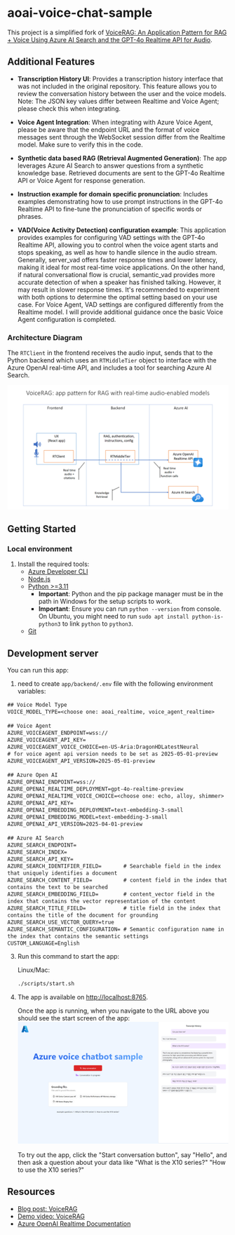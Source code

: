 # aoai-voice-chat-sample

This project is a simplified fork of [VoiceRAG: An Application Pattern for RAG + Voice Using Azure AI Search and the GPT-4o Realtime API for Audio](https://github.com/Azure-Samples/aisearch-openai-rag-audio). 

## Additional Features

* **Transcription History UI**: Provides a transcription history interface that was not included in the original repository. This feature allows you to review the conversation history between the user and the voice models.
Note: The JSON key values differ between Realtime and Voice Agent; please check this when integrating.

* **Voice Agent Integration**: When integrating with Azure Voice Agent, please be aware that the endpoint URL and the format of voice messages sent through the WebSocket session differ from the Realtime model. Make sure to verify this in the code.

* **Synthetic data based RAG (Retrieval Augmented Generation)**: The app leverages Azure AI Search to answer questions from a synthetic knowledge base. Retrieved documents are sent to the GPT-4o Realtime API or Voice Agent for response generation.

* **Instruction example for domain specific pronunciation**: Includes examples demonstrating how to use prompt instructions in the GPT-4o Realtime API to fine-tune the pronunciation of specific words or phrases.

* **VAD(Voice Activity Detection) configuration example**: This application provides examples for configuring VAD settings with the GPT-4o Realtime API, allowing you to control when the voice agent starts and stops speaking, as well as how to handle silence in the audio stream. Generally, server_vad offers faster response times and lower latency, making it ideal for most real-time voice applications. On the other hand, if natural conversational flow is crucial, semantic_vad provides more accurate detection of when a speaker has finished talking. However, it may result in slower response times. It's recommended to experiment with both options to determine the optimal setting based on your use case. For Voice Agent, VAD settings are configured differently from the Realtime model. I will provide additional guidance once the basic Voice Agent configuration is completed.


### Architecture Diagram

The `RTClient` in the frontend receives the audio input, sends that to the Python backend which uses an `RTMiddleTier` object to interface with the Azure OpenAI real-time API, and includes a tool for searching Azure AI Search.

![Diagram of real-time RAG pattern](images/RTMTPattern.png)


## Getting Started

### Local environment

1. Install the required tools:
   * [Azure Developer CLI](https://aka.ms/azure-dev/install)
   * [Node.js](https://nodejs.org/)
   * [Python >=3.11](https://www.python.org/downloads/)
      * **Important**: Python and the pip package manager must be in the path in Windows for the setup scripts to work.
      * **Important**: Ensure you can run `python --version` from console. On Ubuntu, you might need to run `sudo apt install python-is-python3` to link `python` to `python3`.
   * [Git](https://git-scm.com/downloads)


## Development server

You can run this app:

1. need to create `app/backend/.env` file with the following environment variables:

```shell
## Voice Model Type
VOICE_MODEL_TYPE=<choose one: aoai_realtime, voice_agent_realtime>

## Voice Agent
AZURE_VOICEAGENT_ENDPOINT=wss://
AZURE_VOICEAGENT_API_KEY=
AZURE_VOICEAGENT_VOICE_CHOICE=en-US-Aria:DragonHDLatestNeural
# for voice agent api version needs to be set as 2025-05-01-preview 
AZURE_VOICEAGENT_API_VERSION=2025-05-01-preview

## Azure Open AI
AZURE_OPENAI_ENDPOINT=wss://
AZURE_OPENAI_REALTIME_DEPLOYMENT=gpt-4o-realtime-preview
AZURE_OPENAI_REALTIME_VOICE_CHOICE=<choose one: echo, alloy, shimmer>
AZURE_OPENAI_API_KEY=
AZURE_OPENAI_EMBEDDING_DEPLOYMENT=text-embedding-3-small
AZURE_OPENAI_EMBEDDING_MODEL=text-embedding-3-small
AZURE_OPENAI_API_VERSION=2025-04-01-preview

## Azure AI Search
AZURE_SEARCH_ENDPOINT=
AZURE_SEARCH_INDEX=
AZURE_SEARCH_API_KEY=
AZURE_SEARCH_IDENTIFIER_FIELD=       # Searchable field in the index that uniquely identifies a document
AZURE_SEARCH_CONTENT_FIELD=          # content field in the index that contains the text to be searched 
AZURE_SEARCH_EMBEDDING_FIELD=        # content_vector field in the index that contains the vector representation of the content    
AZURE_SEARCH_TITLE_FIELD=            # title field in the index that contains the title of the document for grounding
AZURE_SEARCH_USE_VECTOR_QUERY=true
AZURE_SEARCH_SEMANTIC_CONFIGURATION= # Semantic configuration name in the index that contains the semantic settings
CUSTOM_LANGUAGE=English
```

3. Run this command to start the app:

   Linux/Mac:

   ```bash
   ./scripts/start.sh
   ```

4. The app is available on [http://localhost:8765](http://localhost:8765).

   Once the app is running, when you navigate to the URL above you should see the start screen of the app:
   ![app screenshot](images/azure-voice-chat-sample.png)

   To try out the app, click the "Start conversation button", say "Hello", and then ask a question about your data like "What is the X10 series?" "How to use the X10 series?"



## Resources

* [Blog post: VoiceRAG](https://aka.ms/voicerag)
* [Demo video: VoiceRAG](https://youtu.be/vXJka8xZ9Ko)
* [Azure OpenAI Realtime Documentation](https://github.com/Azure-Samples/aoai-realtime-audio-sdk/)